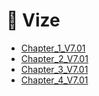 # 📅 Vize

<!--Index-->

- [Chapter_1_V7.01](./Chapter_1_V7.01.pdf)
- [Chapter_2_V7.01](./Chapter_2_V7.01.pdf)
- [Chapter_3_V7.01](./Chapter_3_V7.01.pdf)
- [Chapter_4_V7.01](./Chapter_4_V7.01.pdf)

<!--Index-->
